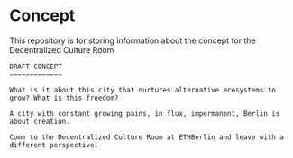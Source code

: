 # Concept

This repository is for storing information about the concept for the Decentralized Culture Room

```
DRAFT CONCEPT
=============

What is it about this city that nurtures alternative ecosystems to grow? What is this freedom?

A city with constant growing pains, in flux, impermanent, Berlin is about creation.

Come to the Decentralized Culture Room at ETHBerlin and leave with a different perspective.
```
